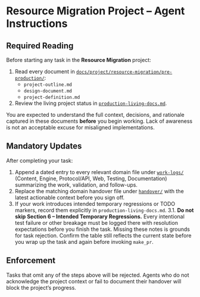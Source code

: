 # Resource Migration Project – Agent Instructions

## Required Reading

Before starting any task in the **Resource Migration** project:

1. Read every document in [`docs/project/resource-migration/pre-production/`](../pre-production/):
   - `project-outline.md`
   - `design-document.md`
   - `project-definition.md`
2. Review the living project status in [`production-living-docs.md`](./production-living-docs.md).

You are expected to understand the full context, decisions, and rationale captured in these documents **before** you begin working. Lack of awareness is not an acceptable excuse for misaligned implementations.

## Mandatory Updates

After completing your task:

1. Append a dated entry to every relevant domain file under [`work-logs/`](./work-logs/) (Content, Engine, Protocol/API, Web, Testing, Documentation) summarizing the work, validation, and follow-ups.
2. Replace the matching domain handover file under [`handover/`](./handover/) with the latest actionable context before you sign off.
3. If your work introduces intended temporary regressions or TODO markers, record them explicitly in `production-living-docs.md`.
3.1. **Do not skip Section 6 – Intended Temporary Regressions.** Every intentional test failure or other breakage must be logged there with resolution expectations before you finish the task. Missing these notes is grounds for task rejection. Confirm the table still reflects the current state before you wrap up the task and again before invoking `make_pr`.

## Enforcement

Tasks that omit any of the steps above will be rejected. Agents who do not acknowledge the project context or fail to document their handover will block the project’s progress.
